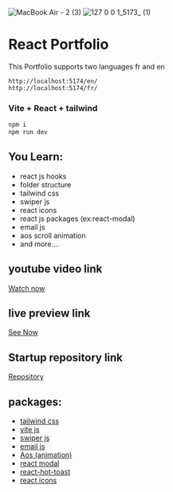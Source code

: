 ![MacBook Air - 2 (3)](https://user-images.githubusercontent.com/75136330/203812467-8b00176d-9d31-4c09-86c0-8b82b8c661eb.png)
![127 0 0 1_5173_ (1)](https://user-images.githubusercontent.com/75136330/203812531-baeb4957-5c7d-4222-a07a-2805b278bdbf.png)

# React Portfolio

This Portfolio supports two languages fr and en

```
http://localhost:5174/en/
http://localhost:5174/fr/
```

### Vite + React + tailwind

```bash
npm i
npm run dev
```

## You Learn:

- react js hooks
- folder structure
- tailwind css
- swiper js
- react icons
- react js packages (ex:react-modal)
- email js
- aos scroll animation
- and more....

## youtube video link

[Watch now](https://youtu.be/YpFK4hUZ-NM)

## live preview link

[See Now](https://codeaprogram-portfolio.web.app/)

## Startup repository link

[Repository](https://github.com/Sridhar-C-25/React_portfolio_2_startup)

## packages:

- [tailwind css](https://tailwindcss.com/docs/installation)
- [vite js](https://vitejs.dev/guide/)
- [swiper js](https://swiperjs.com/get-started)
- [email js](https://www.emailjs.com/docs/)
- [Aos (animation)](https://michalsnik.github.io/aos/)
- [react modal](https://www.npmjs.com/package/react-modal)
- [react-hot-toast](https://react-hot-toast.com/docs)
- [react icons](https://react-icons.github.io/react-icons/)
